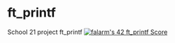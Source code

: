 # ft_printf
School 21 project ft_printf
[![falarm's 42 ft_printf Score](https://badge42.vercel.app/api/v2/cl23rylyn001609lbgc4t4lzn/project/2390315)](https://github.com/JaeSeoKim/badge42)
